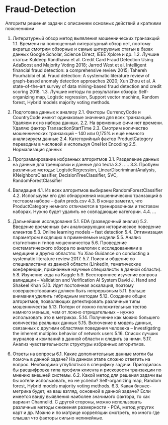 # Fraud-Detection
Алгоритм решения задачи с описанием основных действий и краткими пояснениями

1.	Литературный обзор метод выявления мошеннических транзакций
1.1.	Времени на полноценный литературный обзор нет, поэтому вкратце смотрим обзорные и самые цитируемые статьи в базах данных Google Scholar, Science Direct, IEEE Xplore и др.
1.2.	Лучшие статьи:
Kuldeep Randhawa et al.  Credit Card Fraud Detection Using AdaBoost and Majority Voting 2018;
Jarrod West et al. Intelligent financial fraud detection: a comprehensive review 2015;
Tahereh Pourhabibi et al. Fraud detection: A systematic literature review of graph-based anomaly detection approaches 2020;
Xun Zhou et al. A state-of-the-art survey of data mining-based fraud detection and credit scoring 2018.
1.3.	Лучшие методы по результатам обзора: Self-organizing map, Logistic regression, Support vector machine, Random forest, Hybrid models majority voting methods.

2.	Подготовка данных к анализу
2.1.	Факторы CurrencyCode и CountryCode имеют одинаковые значения для всех транзакций. Удаляем их из набора данных.
2.2.	На временные фичи нет времени. Удаляю фактор TransactionStartTime
2.3.	Смотрим количество мошеннических транзакций – 140 или 0,175% и ещё немного анализируем данные
2.4.	Категорийный фактор ProductCategory переводим в числовой и используя OneHot Encoding
2.5.	Нормализация данных

3.	Программирование избранных алгоритмов
3.1.	Разделение данных на данные для тренировки и данные для теста
3.2.	….
3.3.	Пробуем различные методы: LogisticRegression, LinearDiscriminantAnalysis, KNeighborsClassifier, DecisionTreeClassifier, SVC, RandomForestClassifier

4.	Валидация
4.1.	Из всех алгоритмов выбираем RandomForestClassifier
4.2.	Используем его для обнаружения мошеннических транзакций в тестовом наборе – файл preds.csv
4.3.	В конце заметил, что ProductCategory немного отличаются в тренировочном и тестовом наборах. Нужно будет удалить не совпадающие категории.
4.4.	…

5.	Дальнейшие исследования
5.1.	EDA (разведочный анализ)
5.2.	Введение временных фич анализирующих историческое поведение клиентов
5.3.	Online learning models – fast detection
5.4.	Оптимизация параметром входящих в применяемые модели
5.5.	Анализ статистики и типов мошенничества
5.6.	Проведение систематического обзора по аналогии с исследованиями в медицине и других областях: Yu Xiao Guidance on conducting a systematic literature review 2017. 
5.7.	Поиск и общение со специалистами из данной области (LinkedIn, тематические конференции, признанные научные специалисты в данной области).
5.8.	Изучение кода на Kaggle
5.9.	Всестороннее изучение вопроса валидации – Validation and Verification AI System David J. Hand and Shakeel Khan
5.10.	Идет постоянная эскалация, поэтому совершенствования должен быть непрерывным
5.11.	Больше внимания уделить гибридным методам
5.12.	Создание общих алгоритмов, позволяющих детектировать различные типы мошенничества
5.13.	Потери от ложно положительных тестов намного меньше, чем от ложно отрицательных – нужно использовать это в метриках.
5.14.	Получение как можно большего количества реальных данных
5.15.	Включение в модель данных, связанных с другими областями поведения человека – Investigating the inherent multiplex behavior of network users
5.16.	Список лучших журналов и компаний в данной области и следить за ними.
5.17.	Анализ чувствительности структуры избранных алгоритмов.

6.	Ответы на вопросы
6.1.	Какие дополнительные данные могли бы помочь в данной задаче?
На данном этапе сложно ответить на вопрос. Необходимо углубляться в специфику задачи. Пригодилась бы расшифровка типа профиля клиента и рисковости транзакции по мнению внешней системы.
6.2.	Какой метод для решения задачи вы бы хотели использовать, но не успели?
Self-organizing map, Random forest, Hybrid models majority voting methods.
6.3.	Какая бизнес-метрика будет, на ваш взгляд, основной в данной задаче?
Если имеется ввиду выявления наиболее значимого фактора, то как вариант Channelid. С другой стороны, можно использовать различные методы снижения размерности - РСА, метод упругих карт и др. Можно и по матрице корреляции смотреть, но много где слышал что факторы сильно нелинейные.
